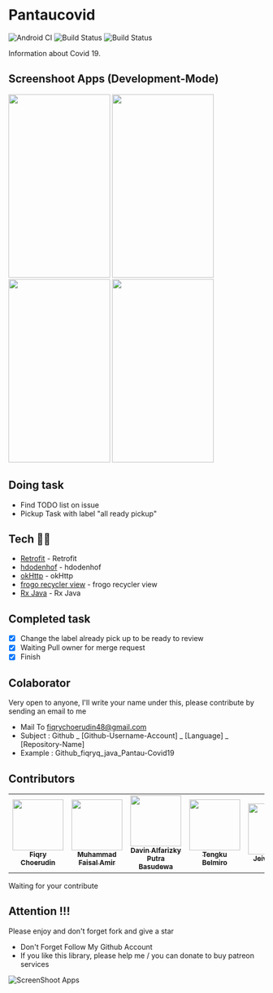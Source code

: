 # Pantaucovid
![Android CI](https://github.com/fiqryq/Pantaucovid/workflows/Android%20CI/badge.svg)
![Build Status](https://dev.azure.com/fiqrychoerudin/Pantaucovid/_apis/build/status/fiqryq.Pantaucovid?branchName=master)
![Build Status](https://travis-ci.com/fiqryq/Pantaucovid.svg?branch=master)

Information about Covid 19.

## Screenshoot Apps (Development-Mode)
<span align="center"><img width="200px" height="360px" src="docs/images/ss_apps.jpg"></span>
<span align="center"><img width="200px" height="360px" src="docs/images/ss_news.png"></span>
<span align="center"><img width="200px" height="360px" src="docs/images/ss_info.png"></span>
<span align="center"><img width="200px" height="360px" src="docs/images/ss_contributor.png"></span>

## Doing task
- Find TODO list on issue
- Pickup Task with label "all ready pickup"

## Tech 👨‍💻
- [Retrofit](https://square.github.io/retrofit/) - Retrofit
- [hdodenhof](https://github.com/hdodenhof/CircleImageView) - hdodenhof
- [okHttp](https://square.github.io/okhttp/) - okHttp
- [frogo recycler view](https://github.com/amirisback/frogo-recycler-view) - frogo recycler view
- [Rx Java](https://github.com/ReactiveX/RxJava) - Rx Java

## Completed task
- [x] Change the label already pick up to be ready to review
- [x] Waiting Pull owner for merge request
- [x] Finish

## Colaborator
Very open to anyone, I'll write your name under this, please contribute by sending an email to me

- Mail To fiqrychoerudin48@gmail.com
- Subject : Github _ [Github-Username-Account] _ [Language] _ [Repository-Name]
- Example : Github_fiqryq_java_Pantau-Covid19

## Contributors

<!-- ALL-CONTRIBUTORS-LIST:START - Do not remove or modify this section -->
<!-- prettier-ignore-start -->
<!-- markdownlint-disable -->

<table>
    <tr>
    <td align="center"><a href="https://github.com/fiqryq"><img src="https://avatars0.githubusercontent.com/u/25787603?s=460&u=749bf34a4809d0a66eb84477437970e75e76ba2a&v=4" width="100px;" alt=""/><br /><sub><b>Fiqry Choerudin</b></td>
    <td align="center"><a href="https://github.com/amirisback"><img src="https://avatars3.githubusercontent.com/u/24654871?s=460&u=75331d873971a2b387962aade2ba544448e2822d&v=4" width="100px;" alt=""/><br /><sub><b>Muhammad Faisal Amir</b></td>
    <td align="center"><a href="https://github.com/rootdavinalfa"><img src="https://avatars3.githubusercontent.com/u/13678202?s=460&u=67f5bfbd69928f3c5822374bce6ffabb252634a5&v=4" width="100px;" alt=""/><br /><sub><b>Davin Alfarizky Putra Basudewa</b></td>
    <td align="center"><a href="https://github.com/castariva18"><img src="https://avatars3.githubusercontent.com/u/37837588?s=460&u=68b5bff90584464f81b774ce8f545a50910804f6&v=4" width="100px;" alt=""/><br /><sub><b>Tengku Belmiro</b></td>
    <td align="center"><a href="https://github.com/jeivseptian"><img src="https://avatars0.githubusercontent.com/u/48686850?s=460&u=bf7680070fca01cc0eef7c1a441f2dd99a440e57&v=4" width="100px;" alt=""/><br /><sub><b>Jeiv Septian</b></td>
    </tr>
</table>

<!-- markdownlint-enable -->
<!-- prettier-ignore-end -->
<!-- ALL-CONTRIBUTORS-LIST:END -->

Waiting for your contribute

## Attention !!!
Please enjoy and don't forget fork and give a star
- Don't Forget Follow My Github Account
- If you like this library, please help me / you can donate to buy patreon services

![ScreenShoot Apps](docs/image/mad_score.png?raw=true)